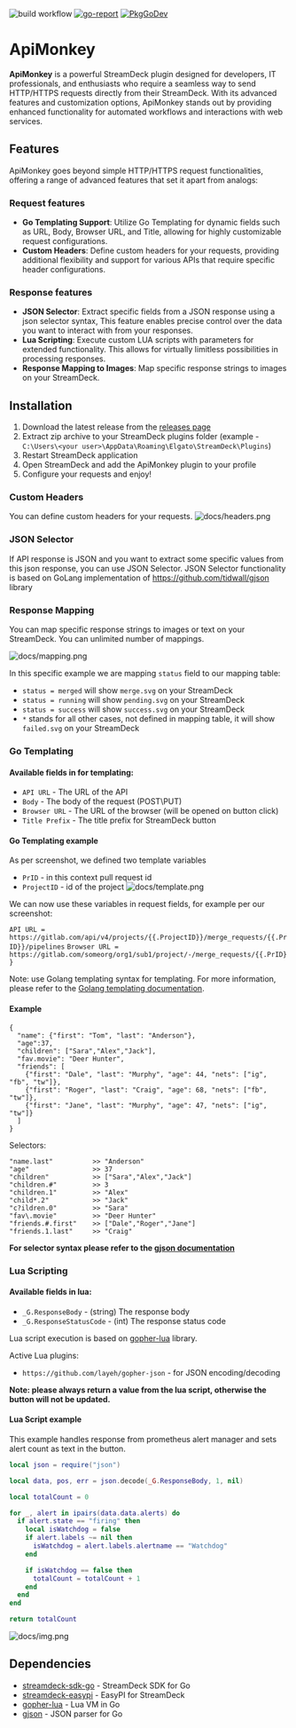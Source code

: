 ![build workflow](https://github.com/ft-t/apimonkey/actions/workflows/release.yaml/badge.svg?branch=master)
[![go-report](https://goreportcard.com/badge/github.com/ft-t/apimonkey?nocache=true)](https://goreportcard.com/report/github.com/ft-t/apimonkey)
[![PkgGoDev](https://pkg.go.dev/badge/github.com/ft-t/apimonkey)](https://pkg.go.dev/github.com/ft-t/apimonkey?tab=doc)

# ApiMonkey

**ApiMonkey** is a powerful StreamDeck plugin designed for developers, IT professionals, and enthusiasts who require a seamless way to send HTTP/HTTPS requests directly from their StreamDeck. With its advanced features and customization options, ApiMonkey stands out by providing enhanced functionality for automated workflows and interactions with web services.

## Features

ApiMonkey goes beyond simple HTTP/HTTPS request functionalities, offering a range of advanced features that set it apart from analogs:

### Request features
- **Go Templating Support**: Utilize Go Templating for dynamic fields such as URL, Body, Browser URL, and Title, allowing for highly customizable request configurations.
- **Custom Headers**: Define custom headers for your requests, providing additional flexibility and support for various APIs that require specific header configurations.

### Response features
- **JSON Selector**: Extract specific fields from a JSON response using a json selector syntax, This feature enables precise control over the data you want to interact with from your responses.
- **Lua Scripting**: Execute custom LUA scripts with parameters for extended functionality. This allows for virtually limitless possibilities in processing responses.
- **Response Mapping to Images**: Map specific response strings to images on your StreamDeck.

## Installation

1. Download the latest release from the [releases page](https://github.com/ft-t/apimonkey/releases)
2. Extract zip archive to your StreamDeck plugins folder (example - `C:\Users\<your user>\AppData\Roaming\Elgato\StreamDeck\Plugins`)
3. Restart StreamDeck application
4. Open StreamDeck and add the ApiMonkey plugin to your profile
5. Configure your requests and enjoy!

### Custom Headers
You can define custom headers for your requests.
![docs/headers.png](docs/headers.png)

### JSON Selector
If API response is JSON and you want to extract some specific values from this json response, you can use JSON Selector.
JSON Selector functionality is based on GoLang implementation of https://github.com/tidwall/gjson library

### Response Mapping
You can map specific response strings to images or text on your StreamDeck.
You can unlimited number of mappings.

![docs/mapping.png](docs/mapping.png)

In this specific example we are mapping `status` field to our mapping table:
- `status = merged` will show `merge.svg` on your StreamDeck
- `status = running` will show `pending.svg` on your StreamDeck
- `status = success` will show `success.svg` on your StreamDeck
- `*` stands for all other cases, not defined in mapping table, it will show `failed.svg` on your StreamDeck

### Go Templating
#### Available fields in for templating:
- `API URL` - The URL of the API
- `Body` - The body of the request (POST\PUT)
- `Browser URL` - The URL of the browser (will be opened on button click)
- `Title Prefix` - The title prefix for StreamDeck button

#### Go Templating example
As per screenshot, we defined two template variables
- `PrID` - in this context pull request id
- `ProjectID` - id of the project
  ![docs/template.png](docs/template.png)

We can now use these variables in request fields, for example per our screenshot:

`API URL = https://gitlab.com/api/v4/projects/{{.ProjectID}}/merge_requests/{{.PrID}}/pipelines`
`Browser URL = https://gitlab.com/someorg/org1/sub1/project/-/merge_requests/{{.PrID}}`

Note: use Golang templating syntax for templating. For more information, please refer to the [Golang templating documentation](https://pkg.go.dev/text/template).

#### Example
```
{
  "name": {"first": "Tom", "last": "Anderson"},
  "age":37,
  "children": ["Sara","Alex","Jack"],
  "fav.movie": "Deer Hunter",
  "friends": [
    {"first": "Dale", "last": "Murphy", "age": 44, "nets": ["ig", "fb", "tw"]},
    {"first": "Roger", "last": "Craig", "age": 68, "nets": ["fb", "tw"]},
    {"first": "Jane", "last": "Murphy", "age": 47, "nets": ["ig", "tw"]}
  ]
}
```
Selectors:
```
"name.last"          >> "Anderson"
"age"                >> 37
"children"           >> ["Sara","Alex","Jack"]
"children.#"         >> 3
"children.1"         >> "Alex"
"child*.2"           >> "Jack"
"c?ildren.0"         >> "Sara"
"fav\.movie"         >> "Deer Hunter"
"friends.#.first"    >> ["Dale","Roger","Jane"]
"friends.1.last"     >> "Craig"
```

**For selector syntax please refer to the [gjson documentation](https://github.com/tidwall/gjson?tab=readme-ov-file#path-syntax)**

### Lua Scripting
#### Available fields in lua:
- `_G.ResponseBody` - (string) The response body
- `_G.ResponseStatusCode` - (int) The response status code

Lua script execution is based on [gopher-lua](https://github.com/yuin/gopher-lua) library.

Active Lua plugins:
- `https://github.com/layeh/gopher-json` - for JSON encoding/decoding

**Note: please always return a value from the lua script, otherwise the button will not be updated.**

#### Lua Script example
This example handles response from prometheus alert manager and sets alert count as text in the button.
```lua
local json = require("json")

local data, pos, err = json.decode(_G.ResponseBody, 1, nil)

local totalCount = 0

for _, alert in ipairs(data.data.alerts) do
  if alert.state == "firing" then
    local isWatchdog = false
    if alert.labels ~= nil then
      isWatchdog = alert.labels.alertname == "Watchdog"
    end

    if isWatchdog == false then
      totalCount = totalCount + 1
    end
  end
end

return totalCount
```

![docs/img.png](docs/lua.png)

## Dependencies
- [streamdeck-sdk-go](https://github.com/tystuyfzand/streamdeck-sdk-go) - StreamDeck SDK for Go
- [streamdeck-easypi](https://github.com/BarRaider/streamdeck-easypi) - EasyPI for StreamDeck
- [gopher-lua](https://github.com/yuin/gopher-lua) - Lua VM in Go
- [gjson](https://github.com/tidwall/gjson) - JSON parser for Go